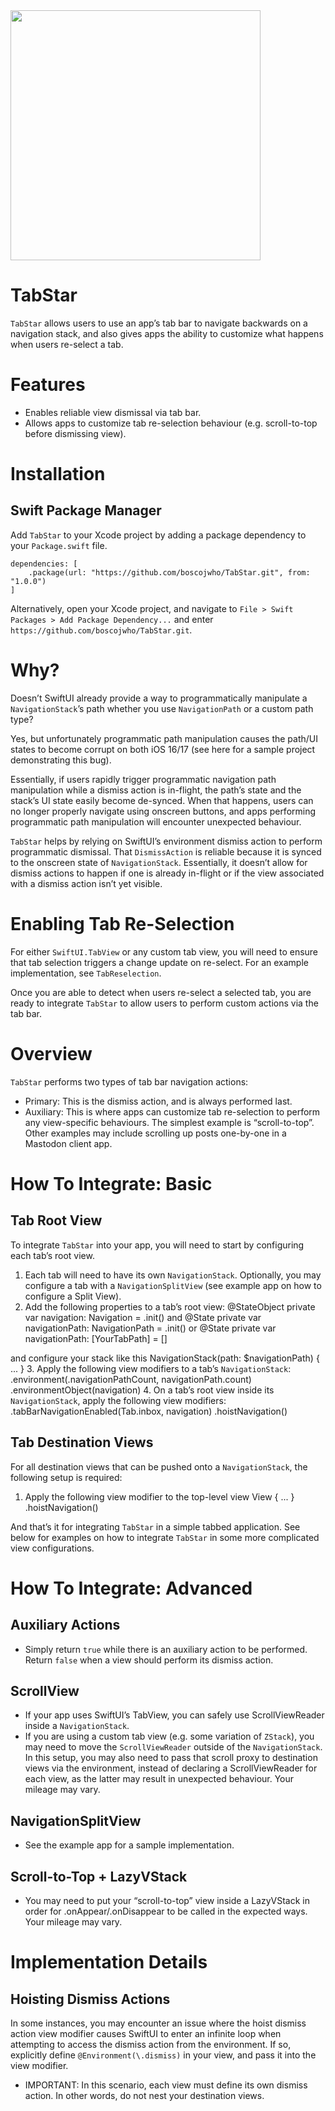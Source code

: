 <img src="https://github.com/boscojwho/TabStar/assets/2549615/86aa33cb-033c-4a0a-b479-9c0048f615e9" width="400">

# TabStar
`TabStar` allows users to use an app’s tab bar to navigate backwards on a navigation stack, and also gives apps the ability to customize what happens when users re-select a tab.

# Features
- Enables reliable view dismissal via tab bar.
- Allows apps to customize tab re-selection behaviour (e.g. scroll-to-top before dismissing view).

# Installation
## Swift Package Manager
Add `TabStar` to your Xcode project by adding a package dependency to your `Package.swift` file.
```
dependencies: [
    .package(url: "https://github.com/boscojwho/TabStar.git", from: "1.0.0")
]
```
Alternatively, open your Xcode project, and navigate to `File > Swift Packages > Add Package Dependency...` and enter `https://github.com/boscojwho/TabStar.git`.

# Why?
Doesn’t SwiftUI already provide a way to programmatically manipulate a `NavigationStack`’s path whether you use `NavigationPath` or a custom path type? 

Yes, but unfortunately programmatic path manipulation causes the path/UI states to become corrupt on both iOS 16/17 (see here for a sample project demonstrating this bug). 

Essentially, if users rapidly trigger programmatic navigation path manipulation while a dismiss action is in-flight, the path’s state and the stack’s UI state easily become de-synced. When that happens, users can no longer properly navigate using onscreen buttons, and apps performing programmatic path manipulation will encounter unexpected behaviour.

`TabStar` helps by relying on SwiftUI’s environment dismiss action to perform programmatic dismissal. That `DismissAction` is reliable because it is synced to the onscreen state of `NavigationStack`. Essentially, it doesn’t allow for dismiss actions to happen if one is already in-flight or if the view associated with a dismiss action isn’t yet visible.

# Enabling Tab Re-Selection
For either `SwiftUI.TabView` or any custom tab view, you will need to ensure that tab selection triggers a change update on re-select. For an example implementation, see `TabReselection`.

Once you are able to detect when users re-select a selected tab, you are ready to integrate `TabStar` to allow users to perform custom actions via the tab bar.

# Overview
`TabStar` performs two types of tab bar navigation actions:
- Primary: This is the dismiss action, and is always performed last.
- Auxiliary: This is where apps can customize tab re-selection to perform any view-specific behaviours. The simplest example is “scroll-to-top”.  Other examples may include scrolling up posts one-by-one in a Mastodon client app.

# How To Integrate: Basic

## Tab Root View
To integrate `TabStar` into your app, you will need to start by configuring each tab’s root view.
1. Each tab will need to have its own `NavigationStack`. Optionally, you may configure a tab with a `NavigationSplitView` (see example app on how to configure a Split View).
2. Add the following properties to a tab’s root view:
@StateObject private var navigation: Navigation = .init()
and
@State private var navigationPath: NavigationPath = .init()
or
@State private var navigationPath: [YourTabPath] = []

and configure your stack like this
NavigationStack(path: $navigationPath) { ... }
3. Apply the following view modifiers to a tab’s `NavigationStack`:
.environment(\.navigationPathCount, navigationPath.count)
.environmentObject(navigation)
4. On a tab’s root view inside its `NavigationStack`, apply the following view modifiers:
.tabBarNavigationEnabled(Tab.inbox, navigation)
.hoistNavigation()

## Tab Destination Views
For all destination views that can be pushed onto a `NavigationStack`, the following setup is required:
1. Apply the following view modifier to the top-level view
View { ... }
.hoistNavigation()

And that’s it for integrating `TabStar` in a simple tabbed application. See below for examples on how to integrate `TabStar` in some more complicated view configurations.

# How To Integrate: Advanced

## Auxiliary Actions
- Simply return `true` while there is an auxiliary action to be performed. Return `false` when a view should perform its dismiss action.

## ScrollView
- If your app uses SwiftUI’s TabView, you can safely use ScrollViewReader inside a `NavigationStack`. 
- If you are using a custom tab view (e.g. some variation of `ZStack`), you may need to move the `ScrollViewReader` outside of the `NavigationStack`. In this setup, you may also need to pass that scroll proxy to destination views via the environment, instead of declaring a ScrollViewReader for each view, as the latter may result in unexpected behaviour. Your mileage may vary.

## NavigationSplitView
- See the example app for a sample implementation.

## Scroll-to-Top + LazyVStack
- You may need to put your “scroll-to-top” view inside a LazyVStack in order for .onAppear/.onDisappear to be called in the expected ways. Your mileage may vary.

# Implementation Details

## Hoisting Dismiss Actions
In some instances, you may encounter an issue where the hoist dismiss action view modifier causes SwiftUI to enter an infinite loop when attempting to access the dismiss action from the environment. If so, explicitly define `@Environment(\.dismiss)` in your view, and pass it into the view modifier.
- IMPORTANT: In this scenario, each view must define its own dismiss action. In other words, do not nest your destination views.
